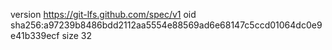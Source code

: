 version https://git-lfs.github.com/spec/v1
oid sha256:a97239b8486bdd2112aa5554e88569ad6e68147c5ccd01064dc0e9e41b339ecf
size 32
